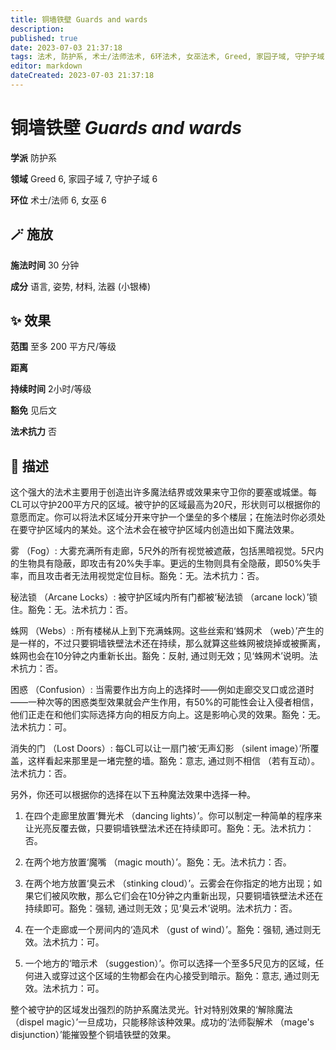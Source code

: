 ```yaml
---
title: 铜墙铁壁 Guards and wards
description: 
published: true
date: 2023-07-03 21:37:18
tags: 法术, 防护系, 术士/法师法术, 6环法术, 女巫法术, Greed, 家园子域, 守护子域
editor: markdown
dateCreated: 2023-07-03 21:37:18
---
```


# **铜墙铁壁** *Guards and wards*

**学派** 防护系 

**领域** Greed 6, 家园子域 7, 守护子域 6

**环位** 术士/法师 6, 女巫 6

## 🪄 施放

**施法时间** 30 分钟

**成分** 语言, 姿势, 材料, 法器 (小银棒)

## ✨ 效果  

**范围** 至多 200 平方尺/等级

**距离**   

**持续时间** 2小时/等级 

**豁免** 见后文

**法术抗力** 否

## 📖 描述

这个强大的法术主要用于创造出许多魔法结界或效果来守卫你的要塞或城堡。每CL可以守护200平方尺的区域。被守护的区域最高为20尺，形状则可以根据你的意愿而定。你可以将法术区域分开来守护一个堡垒的多个楼层；在施法时你必须处在要守护区域内的某处。这个法术会在被守护区域内创造出如下魔法效果。

雾 （Fog）: 大雾充满所有走廊，5尺外的所有视觉被遮蔽，包括黑暗视觉。5尺内的生物具有隐蔽，即攻击有20%失手率。更远的生物则具有全隐蔽，即50%失手率，而且攻击者无法用视觉定位目标。豁免：无。法术抗力：否。

秘法锁 （Arcane Locks）: 被守护区域内所有门都被‘秘法锁 （arcane lock）’锁住。豁免：无。法术抗力：否。

蛛网 （Webs）: 所有楼梯从上到下充满蛛网。这些丝索和‘蛛网术 （web）’产生的是一样的，不过只要铜墙铁壁法术还在持续，那么就算这些蛛网被烧掉或被撕离，蛛网也会在10分钟之内重新长出。豁免：反射, 通过则无效；见‘蛛网术’说明。法术抗力：否。

困惑 （Confusion）: 当需要作出方向上的选择时——例如走廊交叉口或岔道时——一种次等的困惑类型效果就会产生作用，有50%的可能性会让入侵者相信，他们正走在和他们实际选择方向的相反方向上。这是影响心灵的效果。豁免：无。法术抗力：可。

消失的门 （Lost Doors）: 每CL可以让一扇门被‘无声幻影 （silent image）’所覆盖，这样看起来那里是一堵完整的墙。豁免：意志, 通过则不相信 （若有互动）。法术抗力：否。

另外，你还可以根据你的选择在以下五种魔法效果中选择一种。

1. 在四个走廊里放置‘舞光术 （dancing lights）’。你可以制定一种简单的程序来让光亮反覆去做，只要铜墙铁壁法术还在持续即可。豁免：无。法术抗力：否。

2. 在两个地方放置‘魔嘴 （magic mouth）’。豁免：无。法术抗力：否。

3. 在两个地方放置‘臭云术 （stinking cloud）’。云雾会在你指定的地方出现；如果它们被风吹散，那么它们会在10分钟之内重新出现，只要铜墙铁壁法术还在持续即可。豁免：强韧, 通过则无效；见‘臭云术’说明。法术抗力：否。

4. 在一个走廊或一个房间内的‘造风术 （gust of wind）’。豁免：强韧, 通过则无效。法术抗力：可。

5. 一个地方的‘暗示术 （suggestion）’。你可以选择一个至多5尺见方的区域，任何进入或穿过这个区域的生物都会在内心接受到暗示。豁免：意志, 通过则无效。法术抗力：可。

整个被守护的区域发出强烈的防护系魔法灵光。针对特别效果的‘解除魔法 （dispel magic）’一旦成功，只能移除该种效果。成功的‘法师裂解术 （mage's disjunction）’能摧毁整个铜墙铁壁的效果。
    